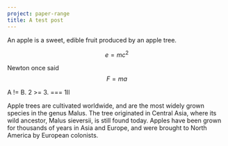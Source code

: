 ```yaml
---
project: paper-range
title: A test post
---
```

An apple is a sweet, edible fruit produced by an apple tree.

$$e = mc^2$$

Newton once said $$F=ma$$

A != B. 2 >= 3. === 1Il

Apple trees are cultivated worldwide, and are the most widely grown species in
the genus Malus. The tree originated in Central Asia, where its wild ancestor,
Malus sieversii, is still found today. Apples have been grown for thousands of
years in Asia and Europe, and were brought to North America by European
colonists.
